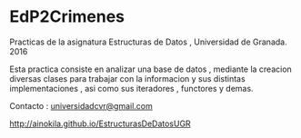 # EdP2Crimenes

Practicas de la asignatura Estructuras de Datos , Universidad de Granada. 2016

Esta practica consiste en analizar una base de datos , mediante la creacion diversas clases para trabajar con la informacion y sus distintas implementaciones , asi como sus iteradores , functores y demas.

Contacto : universidadcvr@gmail.com

http://ainokila.github.io/EstructurasDeDatosUGR

